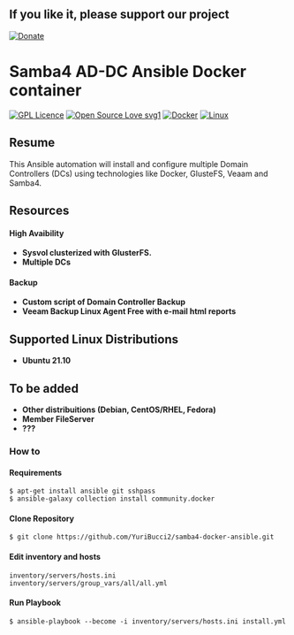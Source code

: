 ## If you like it, please support our project

[![Donate](https://img.shields.io/badge/Donate-PayPal-green.svg)](https://www.paypal.com/donate?business=EY4D8EFD6BLMJ&no_recurring=0&item_name=Projeto+Open+Source&currency_code=BRL)
<p></p>

# Samba4 AD-DC Ansible Docker container

[![GPL Licence](https://badges.frapsoft.com/os/gpl/gpl.png?v=103)](https://opensource.org/licenses/GPL-3.0/) [![Open Source Love svg1](https://badges.frapsoft.com/os/v1/open-source.svg?v=103)](https://opensource.org/) [![Docker](https://badgen.net/badge/icon/docker?icon=docker&label)](https://docker.com/) [![Linux](https://svgshare.com/i/Zhy.svg)](https://ubuntu.com/) 

## Resume



This Ansible automation will install and configure multiple Domain Controllers (DCs) using technologies like Docker, GlusteFS, Veaam and Samba4.

## Resources

#### High Avaibility
- **Sysvol clusterized with GlusterFS.**
- **Multiple DCs**

#### Backup

- **Custom script of Domain Controller Backup**
- **Veeam Backup Linux Agent Free with e-mail html reports**

## Supported Linux Distributions

- **Ubuntu 21.10**

## To be added
- **Other distribuitions (Debian, CentOS/RHEL, Fedora)**
- **Member FileServer**
- **???**

### How to

#### Requirements

```
$ apt-get install ansible git sshpass
$ ansible-galaxy collection install community.docker
```
#### Clone Repository




```
$ git clone https://github.com/YuriBucci2/samba4-docker-ansible.git
```
#### Edit inventory and hosts
```
inventory/servers/hosts.ini
inventory/servers/group_vars/all/all.yml
```

#### Run Playbook
```
$ ansible-playbook --become -i inventory/servers/hosts.ini install.yml
```
